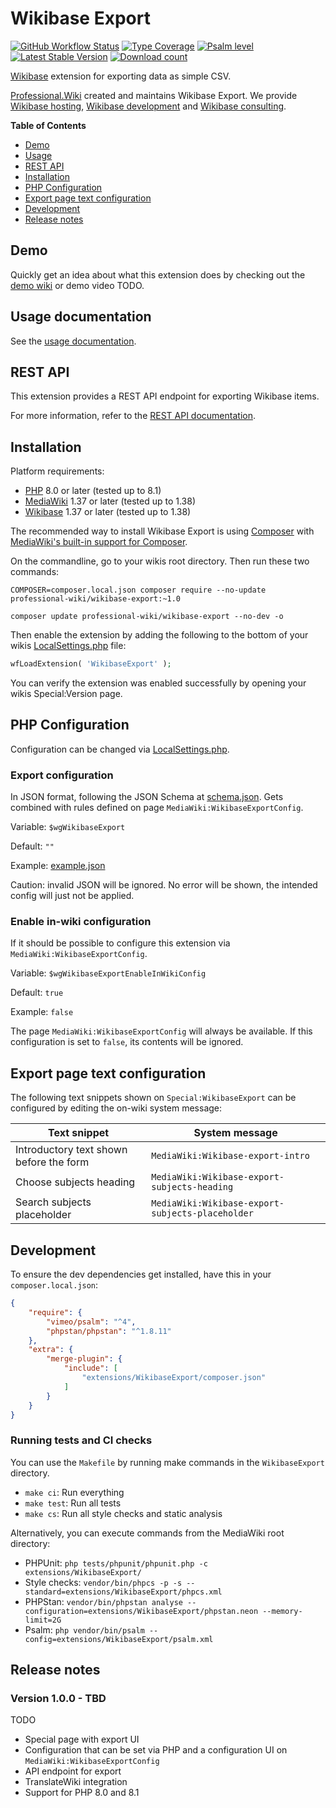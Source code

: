 # Wikibase Export

[![GitHub Workflow Status](https://img.shields.io/github/actions/workflow/status/ProfessionalWiki/WikibaseExport/ci.yml?branch=master)](https://github.com/ProfessionalWiki/WikibaseExport/actions?query=workflow%3ACI)
[![Type Coverage](https://shepherd.dev/github/ProfessionalWiki/WikibaseExport/coverage.svg)](https://shepherd.dev/github/ProfessionalWiki/WikibaseExport)
[![Psalm level](https://shepherd.dev/github/ProfessionalWiki/WikibaseExport/level.svg)](psalm.xml)
[![Latest Stable Version](https://poser.pugx.org/professional-wiki/wikibase-export/version.png)](https://packagist.org/packages/professional-wiki/wikibase-export)
[![Download count](https://poser.pugx.org/professional-wiki/wikibase-export/d/total.png)](https://packagist.org/packages/professional-wiki/wikibase-export)

[Wikibase] extension for exporting data as simple CSV.

[Professional.Wiki] created and maintains Wikibase Export. We provide [Wikibase hosting], [Wikibase development] and [Wikibase consulting].

**Table of Contents**

- [Demo](#demo)
- [Usage](#usage)
- [REST API](#rest-api)
- [Installation](#installation)
- [PHP Configuration](#php-configuration)
- [Export page text configuration](#export-page-text-configuration)
- [Development](#development)
- [Release notes](#release-notes)

## Demo

Quickly get an idea about what this extension does by checking out the [demo wiki] or demo video TODO.

## Usage documentation

See the [usage documentation](https://professional.wiki/en/extension/wikibase-export).

## REST API

This extension provides a REST API endpoint for exporting Wikibase items.

For more information, refer to the [REST API documentation].

## Installation

Platform requirements:

* [PHP] 8.0 or later (tested up to 8.1)
* [MediaWiki] 1.37 or later (tested up to 1.38)
* [Wikibase] 1.37 or later (tested up to 1.38)

The recommended way to install Wikibase Export is using [Composer] with
[MediaWiki's built-in support for Composer][Composer install].

On the commandline, go to your wikis root directory. Then run these two commands:

```shell script
COMPOSER=composer.local.json composer require --no-update professional-wiki/wikibase-export:~1.0
```
```shell script
composer update professional-wiki/wikibase-export --no-dev -o
```

Then enable the extension by adding the following to the bottom of your wikis [LocalSettings.php] file:

```php
wfLoadExtension( 'WikibaseExport' );
```

You can verify the extension was enabled successfully by opening your wikis Special:Version page.

## PHP Configuration

Configuration can be changed via [LocalSettings.php].

### Export configuration

In JSON format, following the JSON Schema at [schema.json].
Gets combined with rules defined on page `MediaWiki:WikibaseExportConfig`.

Variable: `$wgWikibaseExport`

Default: `""`

Example: [example.json]

Caution: invalid JSON will be ignored. No error will be shown, the intended config will just not be applied.

### Enable in-wiki configuration

If it should be possible to configure this extension via `MediaWiki:WikibaseExportConfig`.

Variable: `$wgWikibaseExportEnableInWikiConfig`

Default: `true`

Example: `false`

The page `MediaWiki:WikibaseExportConfig` will always be available. If this configuration is set to `false`, its contents will be ignored.

## Export page text configuration

The following text snippets shown on `Special:WikibaseExport` can be configured by editing the on-wiki system message:

| Text snippet                            | System message                                   |
|-----------------------------------------|--------------------------------------------------|
| Introductory text shown before the form | `MediaWiki:Wikibase-export-intro`                |
| Choose subjects heading                 | `MediaWiki:Wikibase-export-subjects-heading`     |
| Search subjects placeholder             | `MediaWiki:Wikibase-export-subjects-placeholder` |


## Development

To ensure the dev dependencies get installed, have this in your `composer.local.json`:

```json
{
	"require": {
		"vimeo/psalm": "^4",
		"phpstan/phpstan": "^1.8.11"
	},
	"extra": {
		"merge-plugin": {
			"include": [
				"extensions/WikibaseExport/composer.json"
			]
		}
	}
}
```

### Running tests and CI checks

You can use the `Makefile` by running make commands in the `WikibaseExport` directory.

* `make ci`: Run everything
* `make test`: Run all tests
* `make cs`: Run all style checks and static analysis

Alternatively, you can execute commands from the MediaWiki root directory:

* PHPUnit: `php tests/phpunit/phpunit.php -c extensions/WikibaseExport/`
* Style checks: `vendor/bin/phpcs -p -s --standard=extensions/WikibaseExport/phpcs.xml`
* PHPStan: `vendor/bin/phpstan analyse --configuration=extensions/WikibaseExport/phpstan.neon --memory-limit=2G`
* Psalm: `php vendor/bin/psalm --config=extensions/WikibaseExport/psalm.xml`

## Release notes

### Version 1.0.0 - TBD

TODO

* Special page with export UI
* Configuration that can be set via PHP and a configuration UI on `MediaWiki:WikibaseExportConfig`
* API endpoint for export
* TranslateWiki integration
* Support for PHP 8.0 and 8.1

[Professional.Wiki]: https://professional.wiki
[Wikibase]: https://wikibase.consulting/what-is-wikibase/
[Wikibase hosting]: https://professional.wiki/en/hosting/wikibase
[Wikibase development]: https://professional.wiki/en/wikibase-software-development
[Wikibase consulting]: https://wikibase.consulting/
[MediaWiki]: https://www.mediawiki.org
[PHP]: https://www.php.net
[Composer]: https://getcomposer.org
[Composer install]: https://professional.wiki/en/articles/installing-mediawiki-extensions-with-composer
[LocalSettings.php]: https://www.pro.wiki/help/mediawiki-localsettings-php-guide
[Wikibase Stakeholder Group]:https://wbstakeholder.group/
[schema.json]: https://github.com/ProfessionalWiki/WikibaseExport/blob/master/schema.json
[example.json]: https://github.com/ProfessionalWiki/WikibaseExport/blob/master/example.json
[Rest API Documentation]: docs/rest.md
[demo wiki]: https://export.wikibase.wiki/
